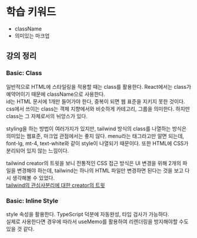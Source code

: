 # 학습 키워드

- className
- 의미있는 마크업

## 강의 정리

### Basic: Class

일반적으로 HTML에 스타일링을 적용할 때는 class를 활용한다. React에서는 class가 예약어이기 때문에 className으로 사용한다.  
id는 HTML 문서에 1개만 들어가야 한다, 중복이 되면 웹 표준을 지키지 못한 것이다.  
css에서 쓰이는 class는 객체 지향에서와 비슷하게 카테고리, 그룹을 의미한다. 하지만 class는 그 자체로서의 뉘앙스가 있다. 

styling을 하는 방법이 여러가지가 있지만, tailwind 방식의 class를 나열하는 방식은 의미있는 웹표준, 마크업 관점에서는 좋지 않다. menu라는 태그라고만 알면 되는데, font-lg, mt-4, text-white와 같이 style이 나열되기 때문이다. 또한 HTML에 CSS가 분리되어 있지 않는 느낌이다.

tailwind creator의 트윗을 보니 전통적인 CSS 접근 방식은 UI 변경을 위해 2개의 파일을 변경해야 하는데, tailwind는 하나의 HTML 파일만 변경하면 된다는 것을 보고 다시 생각해볼 수 있었다.  
[tailwind의 관심사분리에 대한 creator의 트윗](https://twitter.com/adamwathan/status/1137406799420821506)

### Basic: Inline Style

style 속성을 활용한다. TypeScript 덕분에 자동완성, 타입 검사가 가능하다.  
실제로 사용한다면 경우에 따라서 useMemo를 활용하여 리렌더링을 방지해야할 수도 있을 것 같다.
